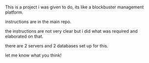 This is a project i was given to do,
its like a blockbuster management platform. 

instructions are in the main repo.

the instructions are not very clear but i did what was required and elaborated on that.

there are 2 servers and 2 databases set up for this.

let me know what you think!
